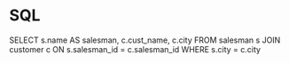 # SQL
SELECT s.name AS salesman, c.cust_name, c.city
FROM salesman s
JOIN customer c ON s.salesman_id = c.salesman_id
WHERE s.city = c.city
